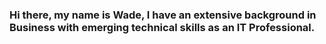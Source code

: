 ### Hi there, my name is Wade, I have an extensive background in Business with emerging technical skills as an IT Professional. 
